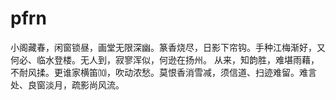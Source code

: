 # pfrn
小阁藏春，闲窗锁昼，画堂无限深幽。篆香烧尽，日影下帘钩。手种江梅渐好，又何必、临水登楼。无人到，寂寥浑似，何逊在扬州。 从来，知韵胜，难堪雨藉，不耐风揉。更谁家横笛⑽，吹动浓愁。莫恨香消雪减，须信道、扫迹难留。难言处、良窗淡月，疏影尚风流。
